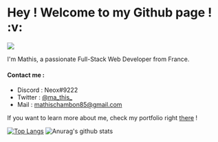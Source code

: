 <h1> Hey ! Welcome to my Github page ! :v:</h1>

![](https://komarev.com/ghpvc/?username=Neox63)

I'm Mathis, a passionate Full-Stack Web Developer from France.

<h4>Contact me : </h4>

- Discord : Neox#9222
- Twitter : <a href="https://twitter.com/ma_this_">@ma_this_</a>
- Mail : <a href="mailto:mathischambon85@gmail.com">mathischambon85@gmail.com</a>

If you want to learn more about me, check my portfolio right <a href="https://mathiis.tk/">there</a> !

[![Top Langs](https://github-readme-stats.vercel.app/api/top-langs/?username=Neox63)](https://github.com/anuraghazra/github-readme-stats) ![Anurag's github stats](https://github-readme-stats.vercel.app/api?username=Neox63&show_icons=true&include_all_commits=true&count_private=true) 
